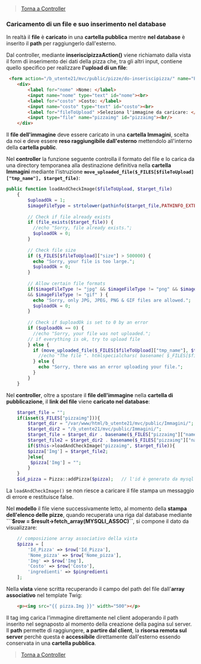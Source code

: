 
>[Torna a Controller](controller.md) 

### **Caricamento di un file e suo inserimento nel database**

In realtà il **file** è **caricato** in una **cartella pubblica** mentre **nel database** è inserito il **path** per raggiungerlo dall'esterno.

Dal controller, mediante **inseriscipizzaAction()** viene richiamato dalla vista il form di inserimento dei dati della pizza che, tra gli altri input, contiene quello specifico per realizzare **l'upload di un file**:

```HTML
 <form action="/b_utente21/mvc/public/pizze/do-inseriscipizza/" name="Pizze_Form" method="post" enctype="multipart/form-data">
	<div>
		<label for="nome" >Nome: </label>
		<input name="nome" type="text" id="nome"><br>
		<label for="costo" >Costo: </label>
		<input name="costo" type="text" id="costo"><br>
		<label for="fileToUpload" >Seleziona l'immagine da caricare: </label>
		<input type="file" name="pizzaimg" id="pizzaimg"><br/>
	</div>

```

Il **file dell'immagine** deve essere caricato in una **cartella Immagini**, scelta da noi e deve essere **reso raggiungibile dall'esterno** mettendolo all'interno della **cartella public**.

Nel **controller** la funzione seguente controlla il formato del file e lo carica da una directory temporanea alla destinazione definitiva nella **cartella Immagini** mediante l'istruzione **```move_uploaded_file($_FILES[$fileToUpload]["tmp_name"], $target_file)```**:

```PHP
public function loadAndCheckImage($fileToUpload, $target_file)
    {
    	$uploadOk = 1;
        $imageFileType = strtolower(pathinfo($target_file,PATHINFO_EXTENSION));
        
    	// Check if file already exists
        if (file_exists($target_file)) {
          //echo "Sorry, file already exists.";
          $uploadOk = 0;
        }
        
        // Check file size
        if ($_FILES[$fileToUpload]["size"] > 500000) {
          echo "Sorry, your file is too large.";
          $uploadOk = 0;
        }
        
        // Allow certain file formats
        if($imageFileType != "jpg" && $imageFileType != "png" && $imageFileType != "jpeg"
        && $imageFileType != "gif" ) {
          echo "Sorry, only JPG, JPEG, PNG & GIF files are allowed.";
          $uploadOk = 0;
        }
        
        // Check if $uploadOk is set to 0 by an error
        if ($uploadOk == 0) {
          //echo "Sorry, your file was not uploaded.";
        // if everything is ok, try to upload file
        } else {
          if (move_uploaded_file($_FILES[$fileToUpload]["tmp_name"], $target_file)) {
            //echo "The file ". htmlspecialchars( basename( $_FILES[$fileToUpload]["name"])). " has been uploaded.";
          } else {
            echo "Sorry, there was an error uploading your file.";
          }
        }
    }
```

Nel **controller**, oltre a spostare il **file dell'immagine** nella **cartella di pubblicazione**, il **link del file** viene **caricato nel database**:
```PHP
	$target_file = "";
	if(isset($_FILES["pizzaimg"])){
	    $target_dir = "/var/www/html/b_utente21/mvc/public/Immagini/";
	    $target_dir2 = "/b_utente21/mvc/public/Immagini/";
	    $target_file = $target_dir . basename($_FILES["pizzaimg"]["name"]);
	    $target_file2 = $target_dir2 . basename($_FILES["pizzaimg"]["name"]);
	    if($this->loadAndCheckImage("pizzaimg", $target_file)){
		$pizza['Img'] = $target_file2;
	    }else{
		 $pizza['Img'] = "";
	    }
	}
	$id_pizza = Pizza::addPizza($pizza);   // l'id è generato da mysql
```	
La ```loadAndCheckImage()``` se non riesce a caricare il file stampa un messaggio di errore e restituisce false.

Nel **modello** il file viene successivamente letto, al momento della **stampa dell'elenco delle pizze**, quando
recuperata una riga dal database mediante **```$row = $result->fetch_array(MYSQLI_ASSOC)``**, si compone il dato da visualizzare:
```PHP
	// composizione array associativo della vista
	$pizza = [
		'Id_Pizza' => $row['Id_Pizza'],
		'Nome_pizza' => $row['Nome_pizza'],
		'Img' => $row['Img'],
		'Costo' => $row['Costo'],
		'ingredienti' => $pingredienti
	];
```	

Nella **vista** viene scritta recuperando il campo del path del file dall'**array associativo** nel template Twig:
```HTML	
	<p><img src="{{ pizza.Img }}" width="500"></p>
```

Il tag img carica l'immagine direttamente nel client adoperando il path inserito nel segnaposto al momento della creazione della pagina sul server. Il **path** permette di raggiungere, **a partire dal client**, la **risorsa remota sul server** perchè questa è **accessibile** direttamente dall'esterno essendo conservata in una **cartella pubblica**.

>[Torna a Controller](controller.md) 
